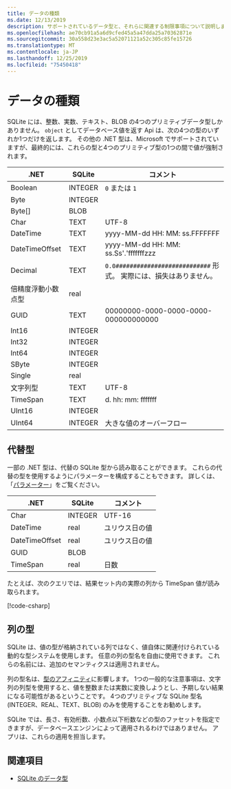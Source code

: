```yaml
---
title: データの種類
ms.date: 12/13/2019
description: サポートされているデータ型と、それらに関連する制限事項について説明します。
ms.openlocfilehash: ae70cb91a5a6d9cfed45a5a47dda25a70362871e
ms.sourcegitcommit: 30a558d23e3ac5a52071121a52c305c85fe15726
ms.translationtype: MT
ms.contentlocale: ja-JP
ms.lasthandoff: 12/25/2019
ms.locfileid: "75450418"
---
```

# <a name="data-types"></a>データの種類

SQLite には、整数、実数、テキスト、BLOB の4つのプリミティブデータ型しかありません。 `object` としてデータベース値を返す Api は、次の4つの型のいずれか1つだけを返します。 その他の .NET 型は、Microsoft でサポートされていますが、最終的には、これらの型と4つのプリミティブ型の1つの間で値が強制されます。

| .NET           | SQLite  | コメント                                                       |
| -------------- | ------- | ------------------------------------------------------------- |
| Boolean        | INTEGER | `0` または `1`                                                    |
| Byte           | INTEGER |                                                               |
| Byte[]         | BLOB    |                                                               |
| Char           | TEXT    | UTF-8                                                         |
| DateTime       | TEXT    | yyyy-MM-dd HH: MM: ss.FFFFFFF                                   |
| DateTimeOffset | TEXT    | yyyy-MM-dd HH: MM: ss.Ss'.'fffffffzzz                                |
| Decimal        | TEXT    | `0.0###########################` 形式。 実際には、損失はありません。 |
| 倍精度浮動小数点型         | real    |                                                               |
| GUID           | TEXT    | 00000000-0000-0000-0000-000000000000                          |
| Int16          | INTEGER |                                                               |
| Int32          | INTEGER |                                                               |
| Int64          | INTEGER |                                                               |
| SByte          | INTEGER |                                                               |
| Single         | real    |                                                               |
| 文字列型         | TEXT    | UTF-8                                                         |
| TimeSpan       | TEXT    | d. hh: mm: fffffff                                            |
| UInt16         | INTEGER |                                                               |
| UInt64         | INTEGER | 大きな値のオーバーフロー                                         |

## <a name="alternative-types"></a>代替型

一部の .NET 型は、代替の SQLite 型から読み取ることができます。 これらの代替の型を使用するようにパラメーターを構成することもできます。 詳しくは、「[パラメーター](parameters.md#alternative-types)」をご覧ください。

| .NET           | SQLite  | コメント          |
| -------------- | ------- | ---------------- |
| Char           | INTEGER | UTF-16           |
| DateTime       | real    | ユリウス日の値 |
| DateTimeOffset | real    | ユリウス日の値 |
| GUID           | BLOB    |                  |
| TimeSpan       | real    | 日数          |

たとえば、次のクエリでは、結果セット内の実際の列から TimeSpan 値が読み取られます。

[!code-csharp[](../../../../samples/snippets/standard/data/sqlite/DateAndTimeSample/Program.cs?name=snippet_AlternativeType)]

## <a name="column-types"></a>列の型

SQLite は、値の型が格納されている列ではなく、値自体に関連付けられている動的な型システムを使用します。 任意の列の型名を自由に使用できます。 これらの名前には、追加のセマンティクスは適用されません。

列の型名は、[型のアフィニティ](https://www.sqlite.org/datatype3.html#type_affinity)に影響します。 1つの一般的な注意事項は、文字列の列型を使用すると、値を整数または実数に変換しようとし、予期しない結果になる可能性があるということです。 4つのプリミティブな SQLite 型名 (INTEGER、REAL、TEXT、BLOB) のみを使用することをお勧めします。

SQLite では、長さ、有効桁数、小数点以下桁数などの型のファセットを指定できますが、データベースエンジンによって適用されるわけではありません。 アプリは、これらの適用を担当します。

## <a name="see-also"></a>関連項目

- [SQLite のデータ型](https://www.sqlite.org/datatype3.html)
